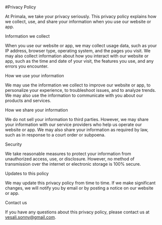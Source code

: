 #Privacy Policy

At Primala, we take your privacy seriously. This privacy policy explains how we collect, use, and share your information when you use our website or app.

Information we collect

When you use our website or app, we may collect usage data, such as your IP address, browser type, operating system, and the pages you visit. We may also collect information about how you interact with our website or app, such as the time and date of your visit, the features you use, and any errors you encounter.

How we use your information

We may use the information we collect to improve our website or app, to personalize your experience, to troubleshoot issues, and to analyze trends. We may also use the information to communicate with you about our products and services.

How we share your information

We do not sell your information to third parties. However, we may share your information with our service providers who help us operate our website or app. We may also share your information as required by law, such as in response to a court order or subpoena.

Security

We take reasonable measures to protect your information from unauthorized access, use, or disclosure. However, no method of transmission over the internet or electronic storage is 100% secure.

Updates to this policy

We may update this privacy policy from time to time. If we make significant changes, we will notify you by email or by posting a notice on our website or app.

Contact us

If you have any questions about this privacy policy, please contact us at vesali.sonny@gmail.com.
